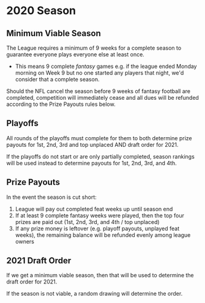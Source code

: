 # 2020 Season

## Minimum Viable Season
The League requires a minimum of 9 weeks for a complete season to guarantee everyone plays everyone else at least once.

- This means 9 complete _fantasy_ games e.g. if the league ended Monday morning on Week 9 but no one started any players that night, we'd consider that a complete season.

Should the NFL cancel the season before 9 weeks of fantasy football are completed, competition will immediately cease and all dues will be refunded according to the Prize Payouts rules below.

## Playoffs
All rounds of the playoffs must complete for them to both determine prize payouts for 1st, 2nd, 3rd and top unplaced AND draft order for 2021.

If the playoffs do not start or are only partially completed, season rankings will be used instead to determine payouts for 1st, 2nd, 3rd, and 4th.

## Prize Payouts
In the event the season is cut short:
1. League will pay out completed feat weeks up until season end
2. If at least 9 complete fantasy weeks were played, then the top four prizes are paid out (1st, 2nd, 3rd, and 4th / top unplaced)
3. If any prize money is leftover (e.g. playoff payouts, unplayed feat weeks), the remaining balance will be refunded evenly among league owners

## 2021 Draft Order
If we get a minimum viable season, then that will be used to determine the draft order for 2021.

If the season is not viable, a random drawing will determine the order.